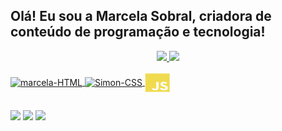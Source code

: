 ## Olá! Eu sou a Marcela Sobral, criadora de conteúdo de programação e tecnologia!

<div align="center">
  <a href="https://github.com/marcelasobrall">
  <img height="180em" src="https://github-readme-stats.vercel.app/api?username=marcelasobrall&show_icons=true&theme=dracula&include_all_commits=true&count_private=true"/>
  <img height="180em" src="https://github-readme-stats.vercel.app/api/top-langs/?username=marcelasobrall&layout=compact&langs_count=7&theme=dracula"/>
</div>

<div style="display: inline_block"><br>
  <img align="center" alt="marcela-HTML" height="30" width="40" src="https://cdn.jsdelivr.net/gh/devicons/devicon/icons/html5/html5-original.svg">
  <img align="center" alt="Simon-CSS" height="30" width="40" src="https://cdn.jsdelivr.net/gh/devicons/devicon/icons/css3/css3-original.svg">
  <img align="center" alt="marcela-Js" height="30" width="40" src="https://raw.githubusercontent.com/devicons/devicon/master/icons/javascript/javascript-plain.svg">
  
 

##

<div>
   <a href="https://instagram.com/codemarcela?utm_medium=copy_link" target="_blank"><img src="https://img.shields.io/badge/-Instagram-%23E4405F?style=for-the-badge&logo=instagram&logoColor=white" target="_blank"></a>
   <a href = "mailto:marcelasobral0811@gmail.com"><img src="https://img.shields.io/badge/-Gmail-%23333?style=for-the-badge&logo=gmail&logoColor=white" destino ="_blank"></a>  
   <a href="https://www.linkedin.com/in/marcela-sobral-444374210/" target="_blank"><img src="https://img.shields.io/badge/-LinkedIn-%230077B5?style=for-the-badge&logo=linkedin&logoColor=white" target="_blank"></a>    
     
     
</div>
